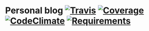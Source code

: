 # Personal blog [![Travis][build-badge]][build-status] [![Coverage][coverage-badge]][coverage-status] [![CodeClimate][codeclimate-badge]][codeclimate-status] [![Requirements][requirements-badge]][requirements-status]

<!-- Definitions -->

[license]: https://github.com/magarcia/blog/blob/master/LICENSE
[author]: http://github.com/magarcia
[npm]: https://docs.npmjs.com/cli/install
[unified]: https://github.com/unifiedjs/unified
[mdast]: https://github.com/syntax-tree/mdast
[build-badge]: https://img.shields.io/travis/magarcia/blog/master.svg
[build-status]: https://travis-ci.org/magarcia/blog
[coverage-badge]: http://img.shields.io/coveralls/magarcia/blog.svg?style=flat
[coverage-status]: https://coveralls.io/github/magarcia/blog
[codeclimate-badge]: https://img.shields.io/codeclimate/issues/magarcia/blog.svg?style=flat
[codeclimate-status]: https://codeclimate.com/github/magarcia/blog
[npm-badge]: http://img.shields.io/npm/v/blog.svg?style=flat
[npm-status]: https://npmjs.org/package/blog
[requirements-badge]: https://badges.greenkeeper.io/magarcia/blog.svg
[requirements-status]: https://greenkeeper.io/
